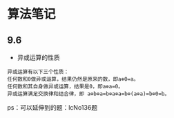 # 算法笔记

## 9.6

- 异或运算的性质

```
异或运算有以下三个性质：
任何数和0做异或运算，结果仍然是原来的数，即a⊕0=a。
任何数和其自身做异或运算，结果是0，即a⊕a=0。
异或运算满足交换律和结合律，即 a⊕b⊕a=b⊕a⊕a=b⊕(a⊕a)=b⊕0=b。
```

ps：可以延伸到的题：lcNo136题